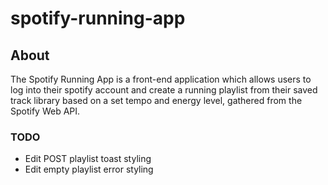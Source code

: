 # spotify-running-app

## About
The Spotify Running App is a front-end application which allows users to log into their spotify account and create a running playlist from their saved track library based on a set tempo and energy level, gathered from the Spotify Web API.

### TODO
- Edit POST playlist toast styling
- Edit empty playlist error styling
